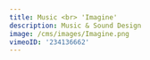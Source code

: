 ```yaml
---
title: Music <br> 'Imagine'
description: Music & Sound Design
image: /cms/images/Imagine.png
vimeoID: '234136662'
---
```






